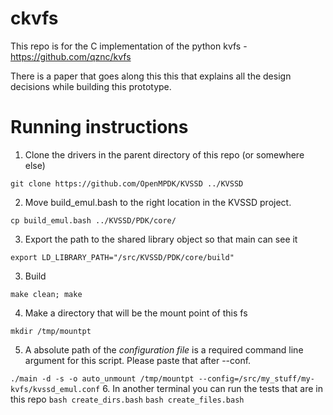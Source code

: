 # ckvfs
This repo is for the C implementation of the python kvfs - https://github.com/qznc/kvfs

There is a paper that goes along this this that explains all the design decisions while building this prototype. 

# Running instructions
1. Clone the drivers in the parent directory of this repo (or somewhere else)

```git clone https://github.com/OpenMPDK/KVSSD ../KVSSD```

2. Move build_emul.bash to the right location in the KVSSD project.

```cp build_emul.bash ../KVSSD/PDK/core/``` 

3. Export the path to the shared library object so that main can see it 

```export LD_LIBRARY_PATH="/src/KVSSD/PDK/core/build"```

3. Build

```make clean; make```

4. Make a directory that will be the mount point of this fs

```mkdir /tmp/mountpt```

5. A absolute path of the *configuration file* is a required command line argument for this script. Please paste that after --conf. 

```./main -d -s -o auto_unmount /tmp/mountpt --config=/src/my_stuff/my-kvfs/kvssd_emul.conf``` 
6. In another terminal you can run the tests that are in this repo 
```bash create_dirs.bash```
```bash create_files.bash```



